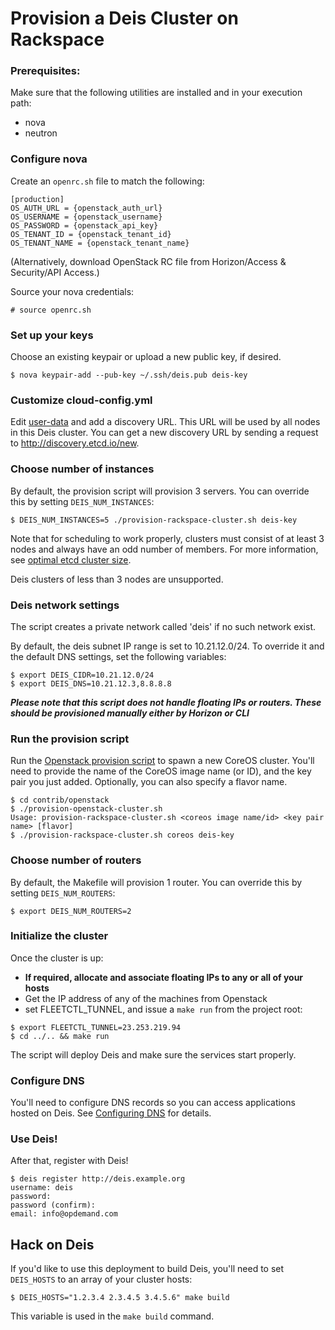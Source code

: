 # Provision a Deis Cluster on Rackspace


### Prerequisites:
Make sure that the following utilities are installed and in your execution path:
- nova
- neutron

### Configure nova
Create an `openrc.sh` file to match the following:
```
[production]
OS_AUTH_URL = {openstack_auth_url}
OS_USERNAME = {openstack_username}
OS_PASSWORD = {openstack_api_key}
OS_TENANT_ID = {openstack_tenant_id}
OS_TENANT_NAME = {openstack_tenant_name}
```

(Alternatively, download OpenStack RC file from Horizon/Access & Security/API Access.)

Source your nova credentials:

```console
# source openrc.sh
```
 
### Set up your keys
Choose an existing keypair or upload a new public key, if desired.

```console
$ nova keypair-add --pub-key ~/.ssh/deis.pub deis-key
```

### Customize cloud-config.yml
Edit [user-data](../coreos/user-data) and add a discovery URL. This URL will be used by all nodes in this Deis cluster. You can get a new discovery URL by sending a request to http://discovery.etcd.io/new.

### Choose number of instances
By default, the provision script will provision 3 servers. You can override this by setting `DEIS_NUM_INSTANCES`:
```console
$ DEIS_NUM_INSTANCES=5 ./provision-rackspace-cluster.sh deis-key
```

Note that for scheduling to work properly, clusters must consist of at least 3 nodes and always have an odd number of members.
For more information, see [optimal etcd cluster size](https://github.com/coreos/etcd/blob/master/Documentation/optimal-cluster-size.md).

Deis clusters of less than 3 nodes are unsupported.

### Deis network settings
The script creates a private network called 'deis' if no such network exist.

By default, the deis subnet IP range is set to 10.21.12.0/24. To override it and the default DNS settings, set the following variables:
```console
$ export DEIS_CIDR=10.21.12.0/24
$ export DEIS_DNS=10.21.12.3,8.8.8.8
```

**_Please note that this script does not handle floating IPs or routers. These should be provisioned manually either by Horizon or CLI_**

### Run the provision script
Run the [Openstack provision script](provision-openstack-cluster.sh) to spawn a new CoreOS cluster.
You'll need to provide the name of the CoreOS image name (or ID), and the key pair you just added. Optionally, you can also specify a flavor name.
```console
$ cd contrib/openstack
$ ./provision-openstack-cluster.sh
Usage: provision-rackspace-cluster.sh <coreos image name/id> <key pair name> [flavor]
$ ./provision-rackspace-cluster.sh coreos deis-key
```

### Choose number of routers
By default, the Makefile will provision 1 router. You can override this by setting `DEIS_NUM_ROUTERS`:
```console
$ export DEIS_NUM_ROUTERS=2
```

### Initialize the cluster
Once the cluster is up:
* **If required, allocate and associate floating IPs to any or all of your hosts**
* Get the IP address of any of the machines from Openstack
* set FLEETCTL_TUNNEL, and issue a `make run` from the project root:

```console
$ export FLEETCTL_TUNNEL=23.253.219.94
$ cd ../.. && make run
```

The script will deploy Deis and make sure the services start properly.

### Configure DNS
You'll need to configure DNS records so you can access applications hosted on Deis. See [Configuring DNS](http://docs.deis.io/en/latest/installing_deis/configure-dns/) for details.

### Use Deis!
After that, register with Deis!
```console
$ deis register http://deis.example.org
username: deis
password:
password (confirm):
email: info@opdemand.com
```

## Hack on Deis
If you'd like to use this deployment to build Deis, you'll need to set `DEIS_HOSTS` to an array of your cluster hosts:
```console
$ DEIS_HOSTS="1.2.3.4 2.3.4.5 3.4.5.6" make build
```

This variable is used in the `make build` command.
